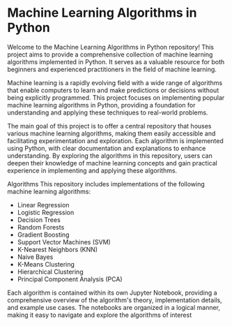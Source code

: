# Machine Learning Algorithms in Python
Welcome to the Machine Learning Algorithms in Python repository! This project aims to provide a comprehensive collection of machine learning algorithms implemented in Python. It serves as a valuable resource for both beginners and experienced practitioners in the field of machine learning.


Machine learning is a rapidly evolving field with a wide range of algorithms that enable computers to learn and make predictions or decisions without being explicitly programmed. This project focuses on implementing popular machine learning algorithms in Python, providing a foundation for understanding and applying these techniques to real-world problems.

The main goal of this project is to offer a central repository that houses various machine learning algorithms, making them easily accessible and facilitating experimentation and exploration. Each algorithm is implemented using Python, with clear documentation and explanations to enhance understanding. By exploring the algorithms in this repository, users can deepen their knowledge of machine learning concepts and gain practical experience in implementing and applying these algorithms.

Algorithms
This repository includes implementations of the following machine learning algorithms:

* Linear Regression
* Logistic Regression
* Decision Trees
* Random Forests
* Gradient Boosting
* Support Vector Machines (SVM)
* K-Nearest Neighbors (KNN)
* Naive Bayes
* K-Means Clustering
* Hierarchical Clustering
* Principal Component Analysis (PCA)

Each algorithm is contained within its own Jupyter Notebook, providing a comprehensive overview of the algorithm's theory, implementation details, and example use cases. The notebooks are organized in a logical manner, making it easy to navigate and explore the algorithms of interest
